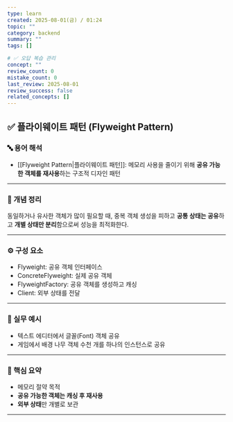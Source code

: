 ```yaml
---
type: learn
created: 2025-08-01(금) / 01:24
topic: ""
category: backend
summary: ""
tags: []

# ✅ 오답 복습 관리
concept: ""
review_count: 0
mistake_count: 0
last_review: 2025-08-01
review_success: false
related_concepts: []
---
```

## ✅ 플라이웨이트 패턴 (Flyweight Pattern)

### 🔤 용어 해석  
- [[Flyweight Pattern|플라이웨이트 패턴]]: 메모리 사용을 줄이기 위해 **공유 가능한 객체를 재사용**하는 구조적 디자인 패턴

---

### 📌 개념 정리  
동일하거나 유사한 객체가 많이 필요할 때, 중복 객체 생성을 피하고 **공통 상태는 공유**하고 **개별 상태만 분리**함으로써 성능을 최적화한다.

---

### ⚙️ 구성 요소  
- Flyweight: 공유 객체 인터페이스  
- ConcreteFlyweight: 실제 공유 객체  
- FlyweightFactory: 공유 객체를 생성하고 캐싱  
- Client: 외부 상태를 전달

---

### 💬 실무 예시  
- 텍스트 에디터에서 글꼴(Font) 객체 공유  
- 게임에서 배경 나무 객체 수천 개를 하나의 인스턴스로 공유

---

### 🎯 핵심 요약  
- 메모리 절약 목적  
- **공유 가능한 객체는 캐싱 후 재사용**  
- **외부 상태**만 개별로 보관

---